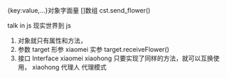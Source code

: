 {key:value,...}对象字面量
[]数组
cst.send_flower()

talk in js
现实世界到 js
1. 对象就只有属性和方法，
2. 参数 target 形参  xiaomei 实参
target.receiveFlower()
3. 接口 Interface
xiaomei xiaohong 只要实现了同样的方法，就可以互换使用，
xiaohong 代理人   代理模式